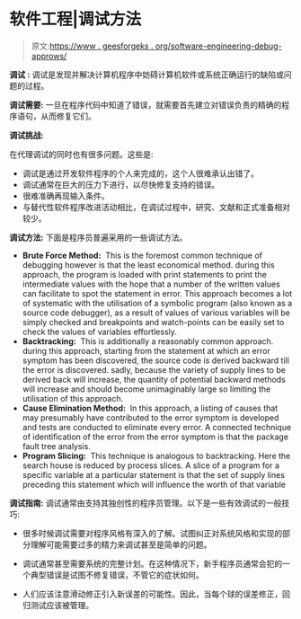 # 软件工程|调试方法

> 原文:[https://www . geesforgeks . org/software-engineering-debug-approws/](https://www.geeksforgeeks.org/software-engineering-debugging-approaches/)

**调试** **:**
调试是发现并解决计算机程序中妨碍计算机软件或系统正确运行的缺陷或问题的过程。

**调试需要:**
一旦在程序代码中知道了错误，就需要首先建立对错误负责的精确的程序语句，从而修复它们。

**调试挑战:**

在代理调试的同时也有很多问题。这些是:

*   调试是通过开发软件程序的个人来完成的，这个人很难承认出错了。
*   调试通常在巨大的压力下进行，以尽快修复支持的错误。
*   很难准确再现输入条件。
*   与替代性软件程序改进活动相比，在调试过程中，研究、文献和正式准备相对较少。

**调试方法:**
下面是程序员普遍采用的一些调试方法。

*   **Brute Force Method:** 
    This is the foremost common technique of debugging however is that the least economical method. during this approach, the program is loaded with print statements to print the intermediate values with the hope that a number of the written values can facilitate to spot the statement in error. This approach becomes a lot of systematic with the utilisation of a symbolic program (also known as a source code debugger), as a result of values of various variables will be simply checked and breakpoints and watch-points can be easily set to check the values of variables effortlessly. 
*   **Backtracking:** 
    This is additionally a reasonably common approach. during this approach, starting from the statement at which an error symptom has been discovered, the source code is derived backward till the error is discovered. sadly, because the variety of supply lines to be derived back will increase, the quantity of potential backward methods will increase and should become unimaginably large so limiting the utilisation of this approach. 
*   **Cause Elimination Method:** 
    In this approach, a listing of causes that may presumably have contributed to the error symptom is developed and tests are conducted to eliminate every error. A connected technique of identification of the error from the error symptom is that the package fault tree analysis. 
*   **Program Slicing:** 
    This technique is analogous to backtracking. Here the search house is reduced by process slices. A slice of a program for a specific variable at a particular statement is that the set of supply lines preceding this statement which will influence the worth of that variable 

**调试指南:**
调试通常由支持其独创性的程序员管理。以下是一些有效调试的一般技巧:

*   很多时候调试需要对程序风格有深入的了解。试图纠正对系统风格和实现的部分理解可能需要过多的精力来调试甚至是简单的问题。

*   调试通常甚至需要系统的完整计划。在这种情况下，新手程序员通常会犯的一个典型错误是试图不修复错误，不管它的症状如何。

*   人们应该注意滑动修正引入新误差的可能性。因此，当每个球的误差修正，回归测试应该被管理。